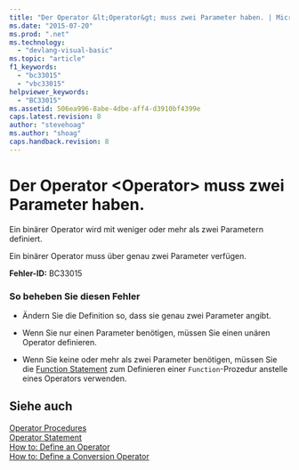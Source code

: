 ```yaml
---
title: "Der Operator &lt;Operator&gt; muss zwei Parameter haben. | Microsoft Docs"
ms.date: "2015-07-20"
ms.prod: ".net"
ms.technology: 
  - "devlang-visual-basic"
ms.topic: "article"
f1_keywords: 
  - "bc33015"
  - "vbc33015"
helpviewer_keywords: 
  - "BC33015"
ms.assetid: 506ea996-8abe-4dbe-aff4-d3910bf4399e
caps.latest.revision: 8
author: "stevehoag"
ms.author: "shoag"
caps.handback.revision: 8
---
```

# Der Operator &lt;Operator&gt; muss zwei Parameter haben.
Ein binärer Operator wird mit weniger oder mehr als zwei Parametern definiert.  
  
 Ein binärer Operator muss über genau zwei Parameter verfügen.  
  
 **Fehler\-ID:** BC33015  
  
### So beheben Sie diesen Fehler  
  
-   Ändern Sie die Definition so, dass sie genau zwei Parameter angibt.  
  
-   Wenn Sie nur einen Parameter benötigen, müssen Sie einen unären Operator definieren.  
  
-   Wenn Sie keine oder mehr als zwei Parameter benötigen, müssen Sie die [Function Statement](../../visual-basic/language-reference/statements/function-statement.md) zum Definieren einer `Function`\-Prozedur anstelle eines Operators verwenden.  
  
## Siehe auch  
 [Operator Procedures](../../visual-basic/programming-guide/language-features/procedures/operator-procedures.md)   
 [Operator Statement](../../visual-basic/language-reference/statements/operator-statement.md)   
 [How to: Define an Operator](../../visual-basic/programming-guide/language-features/procedures/how-to-define-an-operator.md)   
 [How to: Define a Conversion Operator](../../visual-basic/programming-guide/language-features/procedures/how-to-define-a-conversion-operator.md)